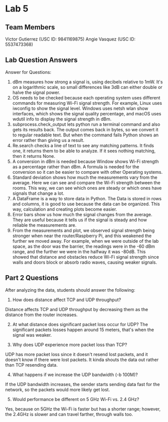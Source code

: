 # Lab 5

## Team Members
Victor Gutierrez (USC ID: 9841169875)
Angie Vasquez (USC ID: 5537473368)


## Lab Question Answers

Answer for Questions:

1. dBm measures how strong a signal is, using decibels relative to 1mW. It's on a logarithmic scale, so small differences like 3dB can either double or halve the signal power.
2. OS needs to be checked because each operating system uses different commands for measuring Wi-Fi signal strength. For example, Linux uses iwconfig to show the signal level. Windows uses netsh wlan show interfaces, which shows the signal quality percentage, and macOS uses wdutil info to display the signal strength in dBm.
3. subprocess.check_output lets python run a terminal command and also gets its results back. The output comes back in bytes, so we convert it to regular readable text. But when the command fails Python shows an error rather than giving us a result.
4. Re.search checks a line of text to see any matching patterns. It finds one, it returns them to be able to analyze. If it sees nothing matching, then it returns None.
5. A conversion in dBm is needed because Window shows Wi-Fi strength as a percentage rather than dBm. A formula is needed for the conversion so it can be easier to compare with other Operating systems.
6. Standard deviation shows how much the measurements vary from the average. Here we can see and compare the Wi-Fi strength between the rooms. This way, we can see which ones are steady or which ones have signals that change a lot.
7. A DataFrame is a way to store data in Python. The Data is stored in rows and columns, it is good to use because the data can be organized. This way, calculation and creating plots become easier.
8. Error bars show us how much the signal changes from the average. They are useful  because it tells us if the signal is steady and how reliable the measurements are.
9. From the measurements and plot, we observed signal strength being stronger when near the router/Raspberry Pi, and this weakened the further we moved away. For example, when we were outside of the lab space, as the door was the barrier, the readings were in the  -60 dBm range, and the further we were in the halfway it was -80dB. This showed that distance and obstacles reduce Wi-Fi signal strength since walls and doors block or absorb radio waves, causing weaker signals.

## Part 2 Questions
 After analyzing the data, students should answer the following:

1. How does distance affect TCP and UDP throughput?

Distance affects TCP and UDP throughput by decreasing them as the distance from the router increases.  

2. At what distance does significant packet loss occur for UDP? The significant packets losses happen around 15 meters, that's when the signal was weaker.

3. Why does UDP experience more packet loss than TCP?

UDP has more packet loss since it doesn't resend lost packets, and it doesn't know if there were lost packets. It kinda shouts the data out rather than TCP resending data.

4. What happens if we increase the UDP bandwidth (-b 100M)?

If the UDP bandwidth increases, the sender starts sending data fast for the network, so the packets would more likely get lost.

5. Would performance be different on 5 GHz Wi-Fi vs. 2.4 GHz?

Yes, because on 5GHz the Wi-Fi is faster but has a shorter range; however, the 2.4GHz is slower and can travel farther, through walls too.
